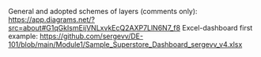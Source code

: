 General and adopted schemes of layers (comments only): https://app.diagrams.net/?src=about#G1qGkIsmEijVNLxvkEcQ2AXP7LlN6N7_f8
Excel-dashboard first example: https://github.com/sergevv/DE-101/blob/main/Module1/Sample_Superstore_Dashboard_sergevv_v4.xlsx
